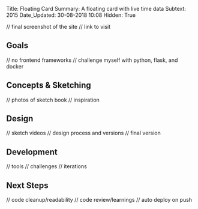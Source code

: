 Title:          Floating Card
Summary:        A floating card with live time data
Subtext:        2015
Date_Updated:   30-08-2018 10:08
Hidden:         True

// final screenshot of the site
// link to visit

## Goals
// no frontend frameworks
// challenge myself with python, flask, and docker

## Concepts & Sketching
// photos of sketch book
// inspiration

## Design
// sketch videos
// design process and versions
// final version

## Development
// tools
// challenges
// iterations

## Next Steps
// code cleanup/readability
// code review/learnings
// auto deploy on push
